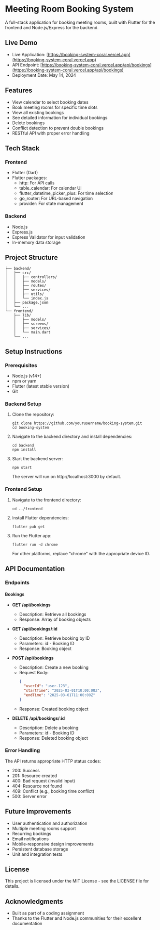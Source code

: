 # Meeting Room Booking System

A full-stack application for booking meeting rooms, built with Flutter for the frontend and Node.js/Express for the backend.

## Live Demo

- Live Application: [https://booking-system-coral.vercel.app](https://booking-system-coral.vercel.app)
- API Endpoint: [https://booking-system-coral.vercel.app/api/bookings](https://booking-system-coral.vercel.app/api/bookings)
- Deployment Date: May 14, 2024

## Features

- View calendar to select booking dates
- Book meeting rooms for specific time slots
- View all existing bookings
- See detailed information for individual bookings
- Delete bookings
- Conflict detection to prevent double bookings
- RESTful API with proper error handling

## Tech Stack

### Frontend
- Flutter (Dart)
- Flutter packages:
  - http: For API calls
  - table_calendar: For calendar UI
  - flutter_datetime_picker_plus: For time selection
  - go_router: For URL-based navigation
  - provider: For state management

### Backend
- Node.js
- Express.js
- Express Validator for input validation
- In-memory data storage

## Project Structure

```
├── backend/
│   ├── src/
│   │   ├── controllers/
│   │   ├── models/
│   │   ├── routes/
│   │   ├── services/
│   │   ├── utils/
│   │   └── index.js
│   ├── package.json
│   └── ...
└── frontend/
    ├── lib/
    │   ├── models/
    │   ├── screens/
    │   ├── services/
    │   └── main.dart
    └── ...
```

## Setup Instructions

### Prerequisites
- Node.js (v14+)
- npm or yarn
- Flutter (latest stable version)
- Git

### Backend Setup

1. Clone the repository:
   ```
   git clone https://github.com/yourusername/booking-system.git
   cd booking-system
   ```

2. Navigate to the backend directory and install dependencies:
   ```
   cd backend
   npm install
   ```

3. Start the backend server:
   ```
   npm start
   ```
   The server will run on http://localhost:3000 by default.

### Frontend Setup

1. Navigate to the frontend directory:
   ```
   cd ../frontend
   ```

2. Install Flutter dependencies:
   ```
   flutter pub get
   ```

3. Run the Flutter app:
   ```
   flutter run -d chrome
   ```
   For other platforms, replace "chrome" with the appropriate device ID.

## API Documentation

### Endpoints

#### Bookings

- **GET /api/bookings**
  - Description: Retrieve all bookings
  - Response: Array of booking objects
  
- **GET /api/bookings/:id**
  - Description: Retrieve booking by ID
  - Parameters: id - Booking ID
  - Response: Booking object
  
- **POST /api/bookings**
  - Description: Create a new booking
  - Request Body:
    ```json
    {
      "userId": "user-123",
      "startTime": "2025-03-01T10:00:00Z",
      "endTime": "2025-03-01T11:00:00Z"
    }
    ```
  - Response: Created booking object
  
- **DELETE /api/bookings/:id**
  - Description: Delete a booking
  - Parameters: id - Booking ID
  - Response: Deleted booking object

### Error Handling

The API returns appropriate HTTP status codes:
- 200: Success
- 201: Resource created
- 400: Bad request (invalid input)
- 404: Resource not found
- 409: Conflict (e.g., booking time conflict)
- 500: Server error

## Future Improvements

- User authentication and authorization
- Multiple meeting rooms support
- Recurring bookings
- Email notifications
- Mobile-responsive design improvements
- Persistent database storage
- Unit and integration tests

## License

This project is licensed under the MIT License - see the LICENSE file for details.

## Acknowledgments

- Built as part of a coding assignment
- Thanks to the Flutter and Node.js communities for their excellent documentation 